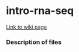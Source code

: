# intro-rna-seq
[Link to wiki page](https://github.com/gladstone-institutes/Bioinformatics-Workshops/wiki/Introduction-to-RNA-Seq-Analysis)

### Description of files